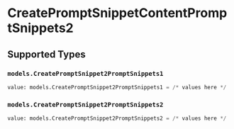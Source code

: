 # CreatePromptSnippetContentPromptSnippets2


## Supported Types

### `models.CreatePromptSnippet2PromptSnippets1`

```python
value: models.CreatePromptSnippet2PromptSnippets1 = /* values here */
```

### `models.CreatePromptSnippet2PromptSnippets2`

```python
value: models.CreatePromptSnippet2PromptSnippets2 = /* values here */
```

